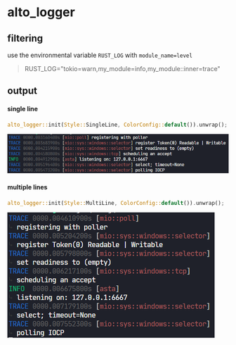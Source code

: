 # alto_logger

## filtering
use the environmental variable `RUST_LOG` with `module_name=level`

> RUST_LOG="tokio=warn,my_module=info,my_module::inner=trace"


## output
#### single line
```rust
alto_logger::init(Style::SingleLine, ColorConfig::default()).unwrap();
```
![single line demo](./assets/single_line.png)

#### multiple lines
```rust
alto_logger::init(Style::MultiLine, ColorConfig::default()).unwrap();
```
![multiple line demo](./assets/multi_line.png)

